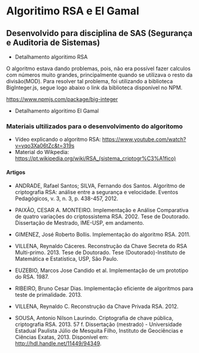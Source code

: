 # Algoritimo RSA e El Gamal

## Desenvolvido para disciplina de SAS (Segurança e Auditoria de Sistemas)

- Detalhamento algoritimo RSA

O algoritmo estava dando problemas, pois, não era possível fazer calculos com números muito grandes, principalmente quando se utilizava o resto da divisão(MOD). Para resolver tal problema, foi utilizando a biblioteca BigInteger.js, segue logo abaixo o link da biblioteca disponível no NPM.

https://www.npmjs.com/package/big-integer

- Detalhamento algoritimo El Gamal

### Materiais ultilizados para o desenvolvimento do algoritomo

- Vídeo explicando o algoritmo RSA: https://www.youtube.com/watch?v=yqo3Xa06tZc&t=319s
- Material do Wikpedia: https://pt.wikipedia.org/wiki/RSA_(sistema_criptogr%C3%A1fico)

#### Artigos

- ANDRADE, Rafael Santos; SILVA, Fernando dos Santos. Algoritmo de criptografia RSA: análise entre a segurança e velocidade. Eventos Pedagógicos, v. 3, n. 3, p. 438-457, 2012.

- PAIXÃO, CESAR A. MONTEIRO. Implementação e Análise Comparativa de quatro variações do criptossistema RSA. 2002. Tese de Doutorado. Dissertação de Mestrado, IME-USP, em andamento.

- GIMENEZ, José Roberto Bollis. Implementação do algoritmo RSA. 2011.

- VILLENA, Reynaldo Cáceres. Reconstrução da Chave Secreta do RSA Multi-primo. 2013. Tese de Doutorado. Tese (Doutorado)-Instituto de Matemática e Estatística, USP, São Paulo.

- EUZEBIO, Marcos Jose Candido et al. Implementação de um prototipo do RSA. 1987.

- RIBEIRO, Bruno Cesar Dias. Implementação eficiente de algoritmos para teste de primalidade. 2013.

- VILLENA, Reynaldo C. Reconstrução da Chave Privada RSA. 2012.

- SOUSA, Antonio Nilson Laurindo. Criptografia de chave pública, criptografia RSA. 2013. 57 f. Dissertação (mestrado) - Universidade Estadual Paulista Júlio de Mesquita Filho, Instituto de Geociências e Ciências Exatas, 2013. Disponível em: <http://hdl.handle.net/11449/94349>.
